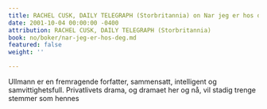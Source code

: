```yaml
---
title: RACHEL CUSK, DAILY TELEGRAPH (Storbritannia) on Nar jeg er hos deg
date: 2001-10-04 00:00:00 -0400
attribution: RACHEL CUSK, DAILY TELEGRAPH (Storbritannia)
book: no/boker/nar-jeg-er-hos-deg.md
featured: false
weight: ''

---
```

Ullmann er en fremragende forfatter, sammensatt, intelligent og samvittighetsfull. Privatlivets drama, og dramaet her og nå, vil stadig trenge stemmer som hennes
